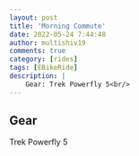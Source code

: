 ```yaml
---
layout: post
title: 'Morning Commute'
date: 2022-05-24 7:44:48
author: multishiv19
comments: true
category: [rides]
tags: [EBikeRide]
description: |
    Gear: Trek Powerfly 5<br/>
---
```


## Gear
Trek Powerfly 5



<div width='100%' class='strava-embed-placeholder' data-embed-type='activity' data-embed-id='7197043904'></div>
<script src='https://strava-embeds.com/embed.js'></script>
